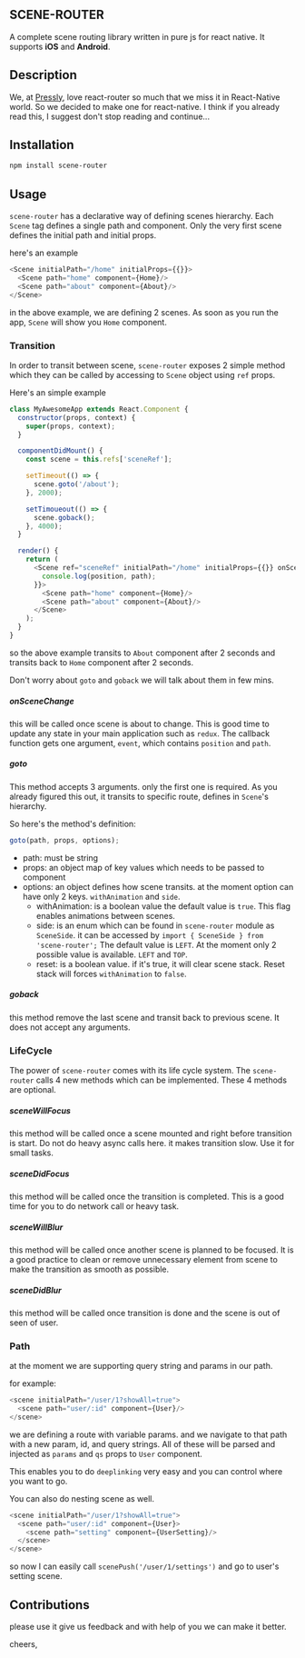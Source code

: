 ## SCENE-ROUTER

A complete scene routing library written in pure js for react native. It supports **iOS** and **Android**.

## Description
We, at [Pressly](https://pressly.com), love react-router so much that we miss it in React-Native world. So we decided to make one for react-native. I think if you already read this, I suggest don't stop reading and continue...

## Installation

```bash
npm install scene-router
```

## Usage

`scene-router` has a declarative way of defining scenes hierarchy. Each `Scene` tag defines a single path and component. Only the very first scene defines the initial path and initial props.

here's an example

```js
<Scene initialPath="/home" initialProps={{}}>
  <Scene path="home" component={Home}/>
  <Scene path="about" component={About}/>
</Scene>
```

in the above example, we are defining 2 scenes. As soon as you run the app, `Scene` will show you `Home` component.

### Transition

In order to transit between scene, `scene-router` exposes 2 simple method which they can be called by accessing to `Scene` object using `ref` props.

Here's an simple example

```js
class MyAwesomeApp extends React.Component {
  constructor(props, context) {
    super(props, context);
  }

  componentDidMount() {
    const scene = this.refs['sceneRef'];

    setTimeout(() => {
      scene.goto('/about');
    }, 2000);

    setTimoueout(() => {
      scene.goback();
    }, 4000);
  }

  render() {
    return (
      <Scene ref="sceneRef" initialPath="/home" initialProps={{}} onSceneChange={({position, path}) => {
        console.log(position, path);
      }}>
        <Scene path="home" component={Home}/>
        <Scene path="about" component={About}/>
      </Scene>
    );
  }
}
```

so the above example transits to `About` component after 2 seconds and transits back to `Home` component after 2 seconds.

Don't worry about `goto` and `goback` we will talk about them in few mins.

##### onSceneChange

this will be called once scene is about to change. This is good time to update any state in your main application such as `redux`. The callback function gets one argument, `event`, which contains `position` and `path`.

##### goto

This method accepts 3 arguments. only the first one is required. As you already figured this out, it transits to specific route, defines in `Scene`'s
hierarchy.

So here's the method's definition:

```js
goto(path, props, options);
```

- path: must be string
- props: an object map of key values which needs to be passed to component
- options: an object defines how scene transits. at the moment option can have only 2 keys. `withAnimation` and `side`.
  - withAnimation: is a boolean value the default value is `true`. This flag enables animations between scenes.
  - side: is an enum which can be found in `scene-router` module as `SceneSide`. it can be accessed by `import { SceneSide } from 'scene-router';` The default value is `LEFT`. At the moment only 2 possible value is available. `LEFT` and `TOP`.
  - reset: is a boolean value. if it's true, it will clear scene stack. Reset stack will forces `withAnimation` to `false`.


##### goback

this method remove the last scene and transit back to previous scene. It does not accept any arguments.

### LifeCycle

The power of `scene-router` comes with its life cycle system. The `scene-router` calls 4 new methods which can be implemented. These 4 methods are optional.

##### sceneWillFocus

this method will be called once a scene mounted and right before transition is start. Do not do heavy async calls here. it makes transition slow. Use it for small tasks.

##### sceneDidFocus

this method will be called once the transition is completed. This is a good time for you to do network call or heavy task.

##### sceneWillBlur

this method will be called once another scene is planned to be focused. It is a good practice to clean or remove unnecessary element from scene to make the transition as smooth as possible.

##### sceneDidBlur

this method will be called once transition is done and the scene is out of seen of user.


### Path

at the moment we are supporting query string and params in our path.

for example:

```js
<scene initialPath="/user/1?showAll=true">
  <scene path="user/:id" component={User}/>
</scene>
```

we are defining a route with variable params. and we navigate to that path with a new param, id, and query strings. All of these will be parsed and injected as `params` and `qs` props to `User` component.

This enables you to do `deeplinking` very easy and you can control where you want to go.


You can also do nesting scene as well.

```js
<scene initialPath="/user/1?showAll=true">
  <scene path="user/:id" component={User}>
    <scene path="setting" component={UserSetting}/>
  </scene>
</scene>
```

so now I can easily call `scenePush('/user/1/settings')` and go to user's setting scene.


## Contributions

please use it give us feedback and with help of you we can make it better.

cheers,
